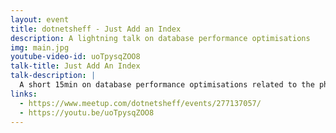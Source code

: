 ```yaml
---
layout: event
title: dotnetsheff - Just Add an Index
description: A lightning talk on database performance optimisations
img: main.jpg
youtube-video-id: uoTpysqZOO8
talk-title: Just Add An Index
talk-description: |
  A short 15min on database performance optimisations related to the phrase commonly said - "Just add an index"
links:
  - https://www.meetup.com/dotnetsheff/events/277137057/
  - https://youtu.be/uoTpysqZOO8
---
```




